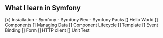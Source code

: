 ## What I learn in Symfony

[x] Installation
    - Symfony
        - Symfony Flex
        - Symfony Packs
[] Hello World
[] Components
[] Managing Data
[] Component Lifecycle
[] Template
[] Event Binding
[] Form
[] HTTP client
[] Unit Test